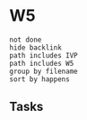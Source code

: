 # W5

```tasks
not done
hide backlink
path includes IVP
path includes W5
group by filename
sort by happens
```

## Tasks